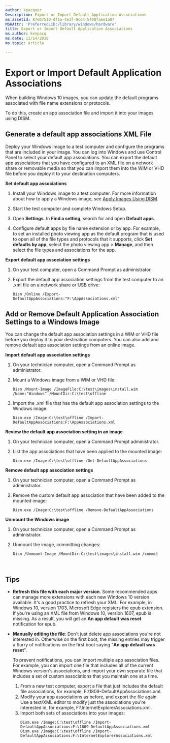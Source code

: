 ```yaml
---
author: kpacquer
Description: Export or Import Default Application Associations
ms.assetid: 87eb7510-df1a-4e3f-9cd4-5400fa6e1a07
MSHAttr: 'PreferredLib:/library/windows/hardware'
title: Export or Import Default Application Associations
ms.author: kenpacq
ms.date: 11/14/2018
ms.topic: article

---
```


# Export or Import Default Application Associations

When building Windows 10 images, you can update the default programs associated with file name extensions or protocols. 

To do this, create an app association file and import it into your images using DISM. 

## Generate a default app associations XML File

Deploy your Windows image to a test computer and configure the programs that are included in your image. You can log into Windows and use Control Panel to select your default app associations. You can export the default app associations that you have configured to an XML file on a network share or removable media so that you can import them into the WIM or VHD file before you deploy it to your destination computers.

**Set default app associations**

1.  Install your Windows image to a test computer. For more information about how to apply a Windows image, see [Apply Images Using DISM](apply-images-using-dism.md).

2.  Start the test computer and complete Windows Setup.

3.  Open **Settings**. In **Find a setting**, search for and open **Default apps**.

4.  Configure default apps by file name extension or by app. For example, to set an installed photo viewing app as the default program that is used to open all of the file types and protocols that it supports, click **Set defaults by app**, select the photo viewing app > **Manage**, and then select the file types and associations for the app.

**Export default app association settings**

1.  On your test computer, open a Command Prompt as administrator. 

2.  Export the default app association settings from the test computer to an .xml file on a network share or USB drive:

    ```
    Dism /Online /Export-DefaultAppAssociations:"F:\AppAssociations.xml"
    ```

## <span id="add_or_remove_default_application_association_settings_to_a_windows_image"></span>Add or Remove Default Application Association Settings to a Windows Image


You can change the default app association settings in a WIM or VHD file before you deploy it to your destination computers. You can also add and remove default app association settings from an online image.

**Import default app association settings**

1.  On your technician computer, open a Command Prompt as administrator.

2.  Mount a Windows image from a WIM or VHD file:

    ```
    Dism /Mount-Image /ImageFile:C:\test\images\install.wim /Name:"Windows" /MountDir:C:\test\offline
    ```

3.  Import the .xml file that has the default app association settings to the Windows image:

    ```
    Dism.exe /Image:C:\test\offline /Import-DefaultAppAssociations:F:\AppAssociations.xml
    ```

**Review the default app association setting in an image**

1.  On your technician computer, open a Command Prompt administrator.

2.  List the app associations that have been applied to the mounted image:

    ```
    Dism.exe /Image:C:\test\offline /Get-DefaultAppAssociations
    ```

**Remove default app association settings**

1.  On your technician computer, open a Command Prompt as administrator.

2.  Remove the custom default app association that have been added to the mounted image:

    ```
    Dism.exe /Image:C:\test\offline /Remove-DefaultAppAssociations
    ```

**Unmount the Windows image**

1.  On your technician computer, open a Command Prompt as administrator.

2.  Unmount the image, committing changes:

    ```
    Dism /Unmount-Image /MountDir:C:\test\images\install.wim /commit
    ```
 
## Tips

* **Refresh this file with each major version**. Some recommended apps can manage more extensions with each new Windows 10 version available. It's a good practice to refresh your XML. For example, in Windows 10, version 1703, Microsoft Edge registers the epub extension. If you're using an XML file from Windows 10, version 1607, epub is missing. As a result, you will get an **An app default was reset** notification for epub.

* **Manually editing the file**: Don't just delete app associations you're not interested in. Otherwise on the first boot, the missing entries may trigger a flurry of notifications on the first boot saying "**An app default was reset**". 

  To prevent notifications, you can import multiple app association files. For example, you can import one file that includes all of the current Windows version's associations, and import your own separate file that includes a set of custom associations that you maintain one at a time. 
  
  1. From a new test computer, export a file that just includes the default file associations, for example, F:\1809-DefaultAppAssociations.xml.
  2. Modify your app associations as before, and export the file again. Use a text/XML editor to modify just the associations you're interested in, for example, F:\InternetExplorerAssociations.xml.
  3. Import both sets of associations into your images:
     ```
     Dism.exe /Image:C:\test\offline /Import-DefaultAppAssociations:F:\1809-DefaultAppAssociations.xml
     Dism.exe /Image:C:\test\offline /Import-DefaultAppAssociations:F:\InternetExplorerAssociations.xml
     ```
  
